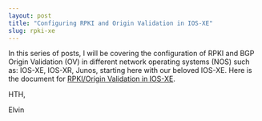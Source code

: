 ```yaml
---
layout: post
title: "Configuring RPKI and Origin Validation in IOS-XE" 
slug: rpki-xe
---
```


In this series of posts, I will be covering the configuration of RPKI and BGP Origin Validation (OV) in different network operating systems (NOS) such as: IOS-XE, IOS-XR, Junos, starting here with our beloved IOS-XE. Here is the document for [RPKI/Origin Validation in IOS-XE](https://docs.google.com/document/d/1PA1OHoZ39KVM8XOptssZLDHPLXYK7BptZ9k-yYFu2Ik/).

HTH,

Elvin
